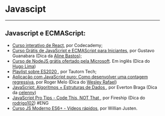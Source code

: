 # Javascipt

---

## Javascript e ECMAScript:

  - [Curso interativo de React](https://www.codecademy.com/learn/react-101), por Codecademy;
  - [Curso Grátis de JavaScript e ECMAScript para Iniciantes](https://www.youtube.com/playlist?list=PLHz_AreHm4dlsK3Nr9GVvXCbpQyHQl1o1), por Gustavo Guanabara (Dica da [Aline Bastos](https://www.twitter.com/alinebastos));
  - [Curso de NodeJS grátis ofertado pela Microsoft](https://docs.microsoft.com/en-us/learn/paths/build-javascript-applications-nodejs/?WT.mc_id=nodepath-devto-gllemos). Em inglês (Dica do [Hugo Lima](https://github.com/hugolima03))
  - [Playlist sobre ES2020 ](https://www.youtube.com/watch?v=hNrSGqA3XDI&list=PLe7tlyCjYZNMM-0cahAGcZNIeD1VuZoh9&ab_channel=TautornTech), por Tautorn Tech;
  - [Aplicação com JavaScript puro: Como desenvolver uma contagem regressiva](https://www.youtube.com/watch?v=ms0mXabu5RY&list=PLpSJMw6H4PFMOJHMULTxKNOEw7g1cBuyP&index=3), por Roger Melo (Dica do [Wesley Rafael](https://github.com/WesleyyRafaell))
  - [JavaScript: Algoritmos + Estruturas de Dados ](https://www.youtube.com/playlist?list=PLpfKv2Mn_c-HTFozSx8iplzzBlQJnPs2j), por Everton Braga (Dica  da [celenny](https://github.com/celenny)) 
  - [JavaScript Pro Tips - Code This, NOT That ](https://www.youtube.com/watch?v=Mus_vwhTCq0), por Fireship (Dica  do [rodrigo102](https://github.com/rodrigo102)) #ENG 
  - [Curso JS Moderno ES6+ - Vídeos rápidos](https://www.youtube.com/playlist?list=PLlAbYrWSYTiPQ1BE8klOtheBC0mtL3hEi), por Willian Justen.
